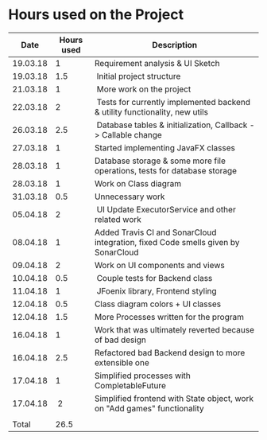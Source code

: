# Hours used on the Project

Date | Hours used | Description
-- | -- | --
19.03.18 | 1 | Requirement analysis & UI Sketch
19.03.18 | 1.5 | Initial project structure
21.03.18 | 1 | More work on the project
22.03.18 | 2 | Tests for currently implemented backend & utility functionality, new utils
26.03.18 | 2.5 | Database tables & initialization, Callback -> Callable change
27.03.18 | 1 | Started implementing JavaFX classes
28.03.18 | 1 | Database storage & some more file operations, tests for database storage
28.03.18 | 1 | Work on Class diagram
31.03.18 | 0.5 | Unnecessary work
05.04.18 | 2 | UI Update ExecutorService and other related work
08.04.18 | 1 | Added Travis CI and SonarCloud integration, fixed Code smells given by SonarCloud
09.04.18 | 2 | Work on UI components and views
10.04.18 | 0.5 | Couple tests for Backend class
11.04.18 | 1 | JFoenix library, Frontend styling
12.04.18 | 0.5 | Class diagram colors + UI classes
12.04.18 | 1.5 | More Processes written for the program
16.04.18 | 1 | Work that was ultimately reverted because of bad design
16.04.18 | 2.5 | Refactored bad Backend design to more extensible one
17.04.18 | 1 | Simplified processes with CompletableFuture
17.04.18 | 2 | Simplified frontend with State object, work on "Add games" functionality
 | | 
Total | 26.5 | 
